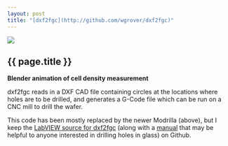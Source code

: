 ```yaml
---
layout: post
title: "[dxf2fgc](http://github.com/wgrover/dxf2fgc)"
---
```


[![](../images/dxf2fgc.png)](http://github.com/wgrover/dxf2fgc)

{{ page.title }}
----------------

**Blender animation of cell density measurement**

dxf2fgc reads in a DXF CAD file containing circles at the locations where holes are to be drilled, and generates a G-Code file which can be run on a CNC mill to drill the wafer.

This code has been mostly replaced by the newer Modrilla (above), but I keep the [LabVIEW source for dxf2fgc](http://github.com/wgrover/dxf2fgc) (along with a [manual](http://github.com/wgrover/dxf2fgc/raw/master/dxf2fgc.pdf) that may be helpful to anyone interested in drilling holes in glass) on Github.